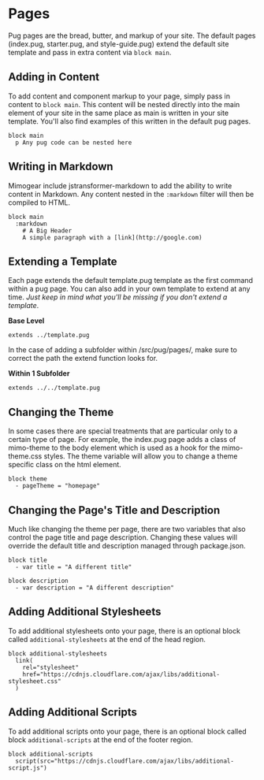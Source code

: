 # Pages

Pug pages are the bread, butter, and markup of your site. The default pages (index.pug, starter.pug, and style-guide.pug) extend the default site template and pass in extra content via `block main`.

## Adding in Content

To add content and component markup to your page, simply pass in content to `block main`. This content will be nested directly into the main element of your site in the same place as main is written in your site template. You'll also find examples of this written in the default pug pages.

```pug
block main
  p Any pug code can be nested here
```

## Writing in Markdown

Mimogear include jstransformer-markdown to add the ability to write content in Markdown. Any content nested in the `:markdown` filter will then be compiled to HTML.

```pug
block main
  :markdown
    # A Big Header
    A simple paragraph with a [link](http://google.com)
```

## Extending a Template

Each page extends the default template.pug template as the first command within a pug page. You can also add in your own template to extend at any time. _Just keep in mind what you'll be missing if you don't extend a template_.

**Base Level**

```pug
extends ../template.pug
```

In the case of adding a subfolder within /src/pug/pages/, make sure to correct the path the extend function looks for.

**Within 1 Subfolder**

```pug
extends ../../template.pug
```

## Changing the Theme

In some cases there are special treatments that are particular only to a certain type of page. For example, the index.pug page adds a class of mimo-theme to the body element which is used as a hook for the mimo-theme.css styles. The theme variable will allow you to change a theme specific class on the html element.

```pug
block theme
  - pageTheme = "homepage"
```

## Changing the Page's Title and Description

Much like changing the theme per page, there are two variables that also control the page title and page description. Changing these values will override the default title and description managed through package.json.

```pug
block title
  - var title = "A different title"

block description
  - var description = "A different description"
```

## Adding Additional Stylesheets

To add additional stylesheets onto your page, there is an optional block called `additional-stylesheets` at the end of the head region.

```pug
block additional-stylesheets
  link(
    rel="stylesheet"
    href="https://cdnjs.cloudflare.com/ajax/libs/additional-stylesheet.css"
  )
```

## Adding Additional Scripts

To add additional scripts onto your page, there is an optional block called block `additional-scripts` at the end of the footer region.

```pug
block additional-scripts
  script(src="https://cdnjs.cloudflare.com/ajax/libs/additional-script.js")
```

